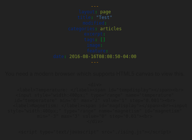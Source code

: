 ```yaml
---
layout: page
title: "Test"
modified:
categories: articles
excerpt:
tags: []
image:
  feature:
date: 2016-08-16T08:08:50-04:00
---
```



<head>
	<style>
		body, html {
			min-height:100%;
			overflow:auto;
			background-color:#222222;
			text-align:center;
		}
		#canvas {
			margin-top:500px;
		}
	</style>
	<script type="text/javascript" src="https://ajax.googleapis.com/ajax/libs/jquery/1/jquery.min.js"></script>
</head>
<body>
	<canvas id="canvas">
		You need a modern browser which supports HTML5 canvas to view this.
	</canvas>

	<div>
		<label>Temperature: </label><span id="tempdisplay"></span><br><input style="width:400px;" type="range" name="temperature" id="temperature" min="0" max="2" value="1" step="0.001"><br>
		<label>Magnetism: </label><span id="magdisplay"></span><br><input style="width:400px;" type="range" name="magnetism" id="magnetism" min="-3" max="3" value="0" step="0.01"><br>
	</div>

	<script type="text/javascript" src="./ising.js"></script>
</body>